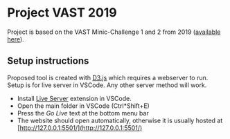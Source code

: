 # Project VAST 2019
Project is based on the VAST Minic-Challenge 1 and 2 from 2019 ([available here](https://vast-challenge.github.io/2019/MC1.html)). 

## Setup instructions
Proposed tool is created with [D3.js](https://d3js.org/) which requires a webserver to run. Setup is for live server in VSCode. Any other server method will work. 

* Install [Live Server](https://marketplace.visualstudio.com/items?itemName=ritwickdey.LiveServer) extension in VSCode.
* Open the main folder in VSCode (Ctrl*Shift+E)
* Press the *Go Live* text at the bottom menu bar
* The website should open automatically, otherwise it is usually hosted at [http://127.0.0.1:5501/](http://127.0.0.1:5501/)